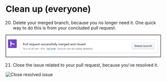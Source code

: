 # Clean up (everyone)
20. Delete your merged branch, because you no longer need it. One quick way to do this is from your concluded pull request.

![Delete a merged branch](images/delete_branch.png)

21. Close the issue related to your pull request, because you've resolved it.

![Close resolved issue](images/.png)
